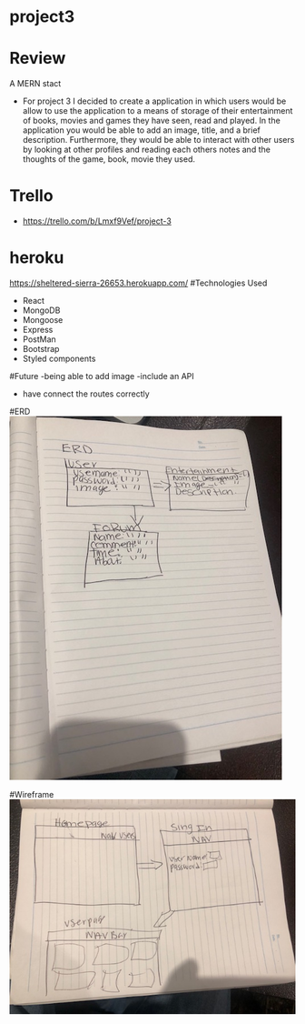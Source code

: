 # project3

# Review 
A MERN stact 

- For project 3 I decided to create a application in which users would be allow to use the application to a means of storage of their entertainment of books, movies and games they have seen, read and played. In the application you would be able to add an image, title, and a brief description. Furthermore, they would be able to interact with other users by looking at other profiles and reading each others notes and the thoughts of the game, book, movie they used.

# Trello 
- https://trello.com/b/Lmxf9Vef/project-3
# heroku 
https://sheltered-sierra-26653.herokuapp.com/
#Technologies Used
- React
- MongoDB
- Mongoose
- Express 
- PostMan
- Bootstrap
- Styled components



#Future 
-being able to add image
-include an API
- have connect the routes correctly

#ERD
![ERD](/IMG_0874.png)

#Wireframe
![Wireframe](/IMG_0875.png)



